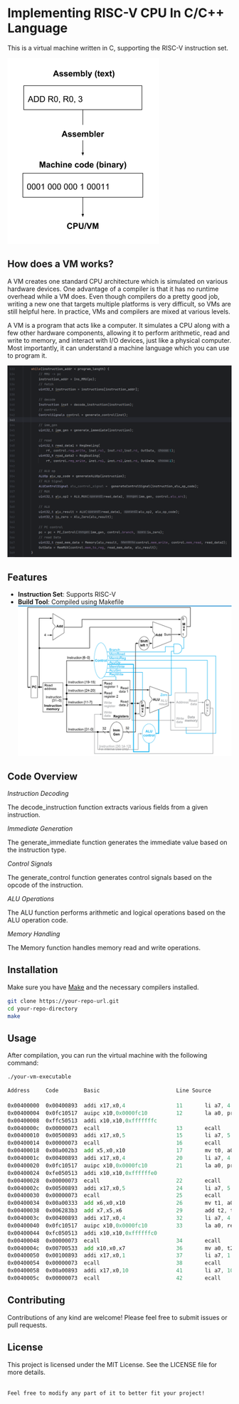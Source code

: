 # Implementing RISC-V CPU In C/C++ Language

This is a virtual machine written in C, supporting the RISC-V instruction set.

![img.png](image/Asm.png)

## How does a VM works?
A VM creates one standard CPU architecture which is simulated on various hardware devices. One advantage of a compiler is that it has no runtime overhead while a VM does. Even though compilers do a pretty good job, writing a new one that targets multiple platforms is very difficult, so VMs are still helpful here. 
In practice, VMs and compilers are mixed at various levels.

A VM is a program that acts like a computer. It simulates a CPU along with a few other hardware components, allowing it to perform arithmetic, read and write to memory, and interact with I/O devices, just like a physical computer. Most importantly, it can understand a machine language which you can use to program it.

![img.png](image/VirtualMachine.png)

## Features

- **Instruction Set**: Supports RISC-V
- **Build Tool**: Compiled using Makefile
![img.png](image/RISCV.png)

## Code Overview

_Instruction Decoding_

The decode_instruction function extracts various fields from a given instruction.  

_Immediate Generation_

The generate_immediate function generates the immediate value based on the instruction type.  

_Control Signals_

The generate_control function generates control signals based on the opcode of the instruction.  

_ALU Operations_

The ALU function performs arithmetic and logical operations based on the ALU operation code.  

_Memory Handling_

The Memory function handles memory read and write operations.  





## Installation

Make sure you have [Make](https://www.gnu.org/software/make/) and the necessary compilers installed.

```bash
git clone https://your-repo-url.git
cd your-repo-directory
make

````
## Usage

After compilation, you can run the virtual machine with the following command:

```bash
./your-vm-executable
```

```asm
Address     Code        Basic                        Line Source

0x00400000  0x00400893  addi x17,x0,4                11       li a7, 4                # syscall for print_string
0x00400004  0x0fc10517  auipc x10,0x0000fc10         12       la a0, prompt1         # load address of prompt1
0x00400008  0xffc50513  addi x10,x10,0xfffffffc           
0x0040000c  0x00000073  ecall                        13       ecall
0x00400010  0x00500893  addi x17,x0,5                15       li a7, 5                # syscall for read_int
0x00400014  0x00000073  ecall                        16       ecall
0x00400018  0x00a002b3  add x5,x0,x10                17       mv t0, a0               # store first number in t0
0x0040001c  0x00400893  addi x17,x0,4                20       li a7, 4                # syscall for print_string
0x00400020  0x0fc10517  auipc x10,0x0000fc10         21       la a0, prompt2         # load address of prompt2
0x00400024  0xfe050513  addi x10,x10,0xffffffe0           
0x00400028  0x00000073  ecall                        22       ecall
0x0040002c  0x00500893  addi x17,x0,5                24       li a7, 5                # syscall for read_int
0x00400030  0x00000073  ecall                        25       ecall
0x00400034  0x00a00333  add x6,x0,x10                26       mv t1, a0               # store second number in t1
0x00400038  0x006283b3  add x7,x5,x6                 29       add t2, t0, t1          # t2 = t0 + t1
0x0040003c  0x00400893  addi x17,x0,4                32       li a7, 4                # syscall for print_string
0x00400040  0x0fc10517  auipc x10,0x0000fc10         33       la a0, result           # load address of result
0x00400044  0xfc050513  addi x10,x10,0xffffffc0           
0x00400048  0x00000073  ecall                        34       ecall
0x0040004c  0x00700533  add x10,x0,x7                36       mv a0, t2               # move the sum to a0 for printing
0x00400050  0x00100893  addi x17,x0,1                37       li a7, 1                # syscall for print_int
0x00400054  0x00000073  ecall                        38       ecall
0x00400058  0x00a00893  addi x17,x0,10               41       li a7, 10               # syscall for exit
0x0040005c  0x00000073  ecall                        42       ecall
```

## Contributing

Contributions of any kind are welcome! Please feel free to submit issues or pull requests.

## License

This project is licensed under the MIT License. See the LICENSE file for more details.


```

Feel free to modify any part of it to better fit your project!